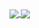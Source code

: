 <a href='#'>
<img align="center" src="https://github-readme-stats.vercel.app/api/top-langs/?username=Lsyhprum&layout=compact" />
<img align="center" src="https://github-readme-stats.vercel.app/api?username=Lsyhprum&show_icons=true&icon_color=CE1D2D&text_color=718096&bg_color=ffffff&hide_title=true" />
</a>


<!--
**Lsyhprum/Lsyhprum** is a ✨ _special_ ✨ repository because its `README.md` (this file) appears on your GitHub profile.

### Hi there 👋

Here are some ideas to get you started:

- 🔭 I’m currently working on ...
- 🌱 I’m currently learning ...
- 👯 I’m looking to collaborate on ...
- 🤔 I’m looking for help with ...
- 💬 Ask me about ...
- 📫 How to reach me: ...
- 😄 Pronouns: ...
- ⚡ Fun fact: ...
-->
